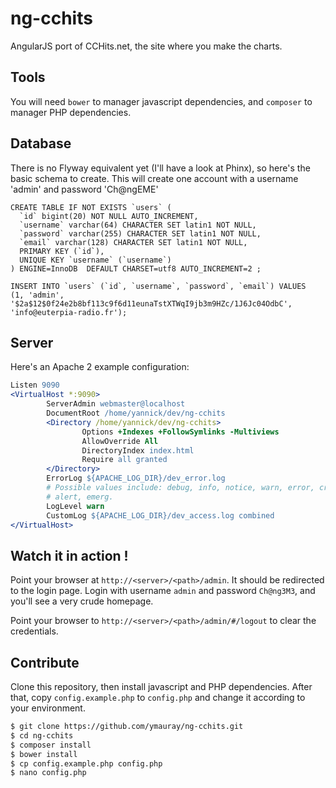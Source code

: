 ng-cchits
=========

AngularJS port of CCHits.net, the site where you make the charts.

Tools
-----

You will need `bower` to manager javascript dependencies, and `composer` to manager PHP dependencies.

Database
--------

There is no Flyway equivalent yet (I'll have a look at Phinx), so here's the basic schema to create.
This will create one account with a username 'admin' and password 'Ch@ngEME'

```mysql
CREATE TABLE IF NOT EXISTS `users` (
  `id` bigint(20) NOT NULL AUTO_INCREMENT,
  `username` varchar(64) CHARACTER SET latin1 NOT NULL,
  `password` varchar(255) CHARACTER SET latin1 NOT NULL,
  `email` varchar(128) CHARACTER SET latin1 NOT NULL,
  PRIMARY KEY (`id`),
  UNIQUE KEY `username` (`username`)
) ENGINE=InnoDB  DEFAULT CHARSET=utf8 AUTO_INCREMENT=2 ;
```
```mysql
INSERT INTO `users` (`id`, `username`, `password`, `email`) VALUES
(1, 'admin', '$2a$12$0f24e2b8bf113c9f6d11eunaTstXTWqI9jb3m9HZc/1J6Jc04OdbC', 'info@euterpia-radio.fr');
```

Server
------

Here's an Apache 2 example configuration:

```apache
Listen 9090
<VirtualHost *:9090>
        ServerAdmin webmaster@localhost
        DocumentRoot /home/yannick/dev/ng-cchits
        <Directory /home/yannick/dev/ng-cchits>
                Options +Indexes +FollowSymlinks -Multiviews
                AllowOverride All
                DirectoryIndex index.html
                Require all granted
        </Directory>
        ErrorLog ${APACHE_LOG_DIR}/dev_error.log
        # Possible values include: debug, info, notice, warn, error, crit,
        # alert, emerg.
        LogLevel warn
        CustomLog ${APACHE_LOG_DIR}/dev_access.log combined
</VirtualHost>
```

Watch it in action !
--------------------

Point your browser at `http://<server>/<path>/admin`. It should be redirected to
the login page. Login with username `admin` and password `Ch@ng3M3`, and you'll see
a very crude homepage.

Point your browser to `http://<server>/<path>/admin/#/logout` to clear the credentials.

Contribute
----------

Clone this repository, then install javascript and PHP dependencies.
After that, copy `config.example.php` to `config.php` and change it according
to your environment.
 
```bash
$ git clone https://github.com/ymauray/ng-cchits.git
$ cd ng-cchits
$ composer install
$ bower install
$ cp config.example.php config.php
$ nano config.php
```
